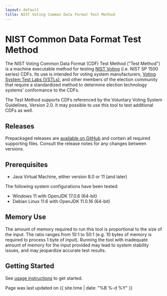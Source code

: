 ```yaml
---
layout: default
title: NIST Voting Common Data Format Test Method
---
```


# NIST Common Data Format Test Method

The NIST Voting Common Data Format (CDF) Test Method ("Test Method") is a machine executable method for testing [NIST Voting](https://www.nist.gov/itl/voting) (i.e. NIST SP 1500 series) CDFs. Its use is intended for voting system manufacturers, [Voting System Test Labs (VSTLs)](https://www.eac.gov/voting-equipment/voting-system-test-laboratories-vstl), and other members of the election community that require a standardized method to determine election technology systems' conformance to the CDFs.

The Test Method supports CDFs referenced by the Voluntary Voting System Guidelines, Version 2.0. It may possible to use this tool to test additional CDFs as well.

## Releases

Prepackaged releases are [available on GitHub](https://github.com/usnistgov/cdf-test-method/releases) and contain all required supporting files. Consult the release notes for any changes between versions.

## Prerequisites

- Java Virtual Machine, either version 8.0 or 11 (and later)

The following system configurations have been tested:

- Windows 11 with OpenJDK 17.0.6 (64-bit)
- Debian Linux 11.6 with OpenJDK 11.0.16 (64-bit)

## Memory Use

The amount of memory required to run this tool is proportional to the size of the input. The ratio ranges from 10:1 to 50:1 (e.g. 10 bytes of memory is required to process 1 byte of input). Running the tool with inadequate amount of memory for the input provided may lead to system stability issues, and may jeopardize accurate test results.

## Getting Started

See [usage instructions](USAGE.md) to get started.

Page was last updated on {{ site.time | date: "%B %-d %Y" }}